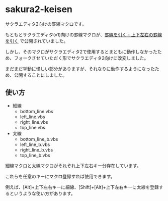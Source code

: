 # sakura2-keisen
サクラエディタ2向けの罫線マクロです。

もともとサクラエディタ(v1)向けの罫線マクロが、[罫線を引く - 上下左右の罫線を引く](http://zenu.xrea.jp/XA5B5A5AFA5E9A5A8A5C7A5A3A5BF2FA5DEA5AFA5ED2FB7D3C0FEA4F2B0FAA4AFX.xhtml)
で公開されていました。

しかし、そのマクロがサクラエディタ2で使用するとまともに動作しなかったため、フォークさせていただく形でサクラエディタ2向けに改変しました。

まだまだ挙動に怪しい部分がありますが、それなりに動作するようになったため、公開することにしました。

## 使い方

* 細線
    * bottom_line.vbs
    * left_line.vbs
    * right_line.vbs
    * top_line.vbs
* 太線
    * bottom_line_b.vbs
    * left_line_b.vbs
    * right_line_b.vbs
    * top_line_b.vbs

細線マクロと太線マクロがそれぞれ上下左右キー分存在しています。

これらを任意のキーにマクロ登録すれば使用できます。

例えば、[Alt]+上下左右キーに細線、[Shift]+[Alt]+上下左右キーに太線を登録するというような使い方があります。
